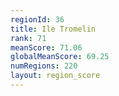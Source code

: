 ```yaml
---
regionId: 36
title: Ile Tromelin
rank: 71
meanScore: 71.06
globalMeanScore: 69.25
numRegions: 220
layout: region_score
---
```


